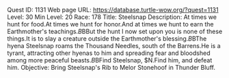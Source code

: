 Quest ID: 1131
Web page URL: https://database.turtle-wow.org/?quest=1131
Level: 30
Min Level: 20
Race: 178
Title: Steelsnap
Description: At times we hunt for food.At times we hunt for honor.And at times we hunt to earn the Earthmother's teachings.$B$BBut the hunt I now set upon you is none of these things.It is to slay a creature outside the Earthmother's blessing.$B$BThe hyena Steelsnap roams the Thousand Needles, south of the Barrens.He is a tyrant, attracting other hyenas to him and spreading fear and bloodshed among more peaceful beasts.$B$BFind Steelsnap, $N.Find him, and defeat him.
Objective: Bring Steelsnap's Rib to Melor Stonehoof in Thunder Bluff.
